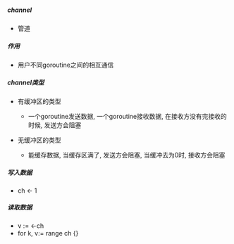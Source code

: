 ##### channel
+ 管道

##### 作用
+ 用户不同goroutine之间的相互通信

##### channel类型
+ 有缓冲区的类型
    + 一个goroutine发送数据, 一个goroutine接收数据, 在接收方没有完接收的时候, 发送方会阻塞


+ 无缓冲区的类型
    + 能缓存数据, 当缓存区满了, 发送方会阻塞, 当缓冲去为0时, 接收方会阻塞


##### 写入数据
+ ch <- 1

##### 读取数据
+ v := <-ch
+ for k, v:= range ch {}